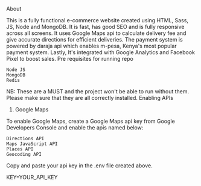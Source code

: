 About

This is a fully functional e-commerce website created using HTML, Sass, JS, Node and MongoDB. It is fast, has good SEO and is fully responsive across all screens. It uses Google Maps api to calculate delivery fee and give accurate directions for efficient deliveries. The payment system is powered by daraja api which enables m-pesa, Kenya's most popular payment system. Lastly, It's integrated with Google Analytics and Facebook Pixel to boost sales.
Pre requisites for running repo

    Node JS
    MongoDB
    Redis

NB: These are a MUST and the project won't be able to run without them. Please make sure that they are all correctly installed.
Enabling APIs
1. Google Maps

To enable Google Maps, create a Google Maps api key from Google Developers Console and enable the apis named below:

    Directions API
    Maps JavaScript API
    Places API
    Geocoding API

Copy and paste your api key in the .env file created above.

KEY=YOUR_API_KEY
